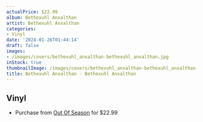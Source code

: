 ```yaml
---
actualPrice: $22.99
album: Bethexuhl Anxalthan
artist: Bethexuhl Anxalthan
categories:
- Vinyl
date: '2024-01-26T01:44:14'
draft: false
images:
- /images/covers/bethexuhl_anxalthan-bethexuhl_anxalthan.jpg
inStock: true
thumbnailImage: /images/covers/bethexuhl_anxalthan-bethexuhl_anxalthan-thumb.jpg
title: Bethexuhl Anxalthan - Bethexuhl Anxalthan
---
```


## Vinyl
* Purchase from [Out Of Season](https://www.outofseasonlabel.com/products/bethexuhl-anaxalthan-bethexuhl-anxalthan-vinyl-lp) for $22.99
